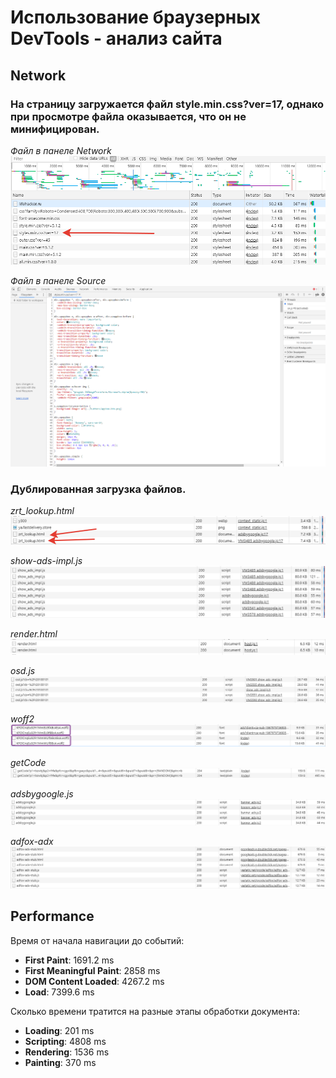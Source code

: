 # Использование браузерных DevTools - анализ сайта


## Network

### На страницу загружается файл style.min.css?ver=17, однако при просмотре файла оказывается, что он не минифицирован.

*Файл в панеле Network*
![Файл в панеле Network](./screenshots/style-min-css-ver-17.png "Файл в панеле Network")

*Файл в панеле Source*
![Файл в панеле Source](./screenshots/style-min-css-ver-17-source.png "Файл в панеле Source")


### Дублированная загрузка файлов.

*zrt_lookup.html*
![zrt_lookup.html](./screenshots/2.png "zrt_lookup.html")

*show-ads-impl.js*
![show-ads-impl.js](./screenshots/2-1.png "show-ads-impl.js")

*render.html*
![render.html](./screenshots/2-2.png "render.html")

*osd.js*
![osd.js](./screenshots/2-3.png "osd.js")

*woff2*
![woff2](./screenshots/2-4.png "woff2")

*getCode*
![getCode](./screenshots/2-5.png "getCode")

*adsbygoogle.js*
![adsbygoogle.js](./screenshots/2-6.png "adsbygoogle.js")

*adfox-adx*
![adfox-adx](./screenshots/2-7.png "adfox-adx")


## Performance

Время от начала навигации до событий:

* **First Paint**: 1691.2 ms
* **First Meaningful Paint**: 2858 ms
* **DOM Content Loaded**: 4267.2 ms
* **Load**: 7399.6 ms

Сколько времени тратится на разные этапы обработки документа:

* **Loading**: 201 ms
* **Scripting**: 4808 ms
* **Rendering**: 1536 ms
* **Painting**: 370 ms
